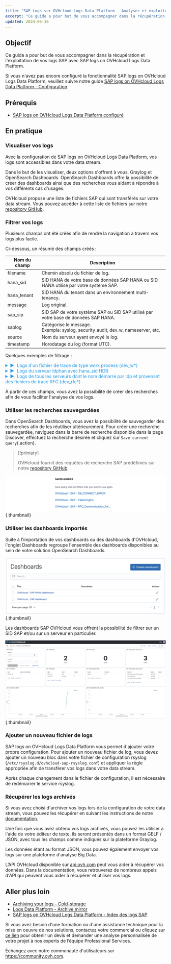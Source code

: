 ```yaml
---
title: "SAP Logs sur OVHcloud Logs Data Platform - Analysez et exploitez vos logs"
excerpt: "Ce guide a pour but de vous accompagner dans la récupération et l'exploitation de vos logs SAP sur le service OVHcloud Logs Data Platform"
updated: 2024-05-16
---
```


<style>
details>summary {
    color:rgb(33, 153, 232) !important;
    cursor: pointer;
}
details>summary::before {
    content:'\25B6';
    padding-right:1ch;
}
details[open]>summary::before {
    content:'\25BC';
}
</style>

## Objectif

Ce guide a pour but de vous accompagner dans la récupération et l'exploitation de vos logs SAP avec SAP logs on OVHcloud Logs Data Platform.

Si vous n'avez pas encore configuré la fonctionnalité SAP logs on OVHcloud Logs Data Platform, veuillez suivre notre guide [SAP logs on OVHcloud Logs Data Platform - Configuration](ges/hosted_private_cloud/sap_on_ovhcloud/cookbook_sap_logs_on_ovhcloud_logs_data_platform_solution_setup).

## Prérequis

- [SAP logs on OVHcloud Logs Data Platform configuré](/pages/hosted_private_cloud/sap_on_ovhcloud/cookbook_sap_logs_on_ovhcloud_logs_data_platform_solution_setup)

## En pratique

### Visualiser vos logs

Avec la configuration de SAP logs on OVHcloud Logs Data Platform, vos logs sont accessibles dans votre data stream.

Dans le but de les visualiser, deux options s'offrent à vous, Graylog et OpenSearch Dashboards. OpenSearch Dashboards offre la possibilité de créer des dashboards ainsi que des recherches vous aidant à répondre à vos différents cas d'usages.

OVHcloud propose une liste de fichiers SAP qui sont transférés sur votre data stream. Vous pouvez accéder à cette liste de fichiers sur notre [repository GitHub](https://github.com/ovh/sap-logs-on-ovhcloud-logs-data-platform).

### Filtrer vos logs

Plusieurs champs ont été créés afin de rendre la navigation à travers vos logs plus facile.

Ci-dessous, un résumé des champs créés :

| Nom du champ  | Description |
| ------------- | ----------- |
| filename      | Chemin absolu du fichier de log. |
| hana_sid      | SID HANA de votre base de données SAP HANA ou SID HANA utilisé par votre système SAP. |
| hana_tenant   | SID HANA du tenant dans un environnement multi-tenancy. |
| message       | Log original. |
| sap_sip       | SID SAP de votre système SAP ou SID SAP utilisé par votre base de données SAP HANA. |
| saplog        | Catégorise le message.<br>Exemple: syslog, security_audit, dev_w, nameserver, etc. |
| source        | Nom du serveur ayant envoyé le log. |
| timestamp     | Horodatage du log (format UTC). |

Quelques exemples de filtrage :

<details>
<summary>Logs d'un fichier de trace de type work process (dev_w*)</summary>

<img src="images/filter_dev_w1.png" alt="filter_dev_w1"/>
<img src="images/filter_dev_w2.png" alt="filter_dev_w2"/>
</details>

<details>
<summary>Logs du serveur ldphan avec hana_sid HDB</summary>

<img src="images/filter_hana1.png" alt="filter_hana1"/>
<img src="images/filter_hana2.png" alt="filter_hana2"/>
</details>

<details>
<summary>Logs de tous les serveurs dont le nom démarre par ldp et provenant des fichiers de trace RFC (dev_rfc*)</summary>

<img src="images/filter_ldp_and_dev_rfc1.png" alt="filter_ldp_and_dev_rfc1"/>
<img src="images/filter_ldp_and_dev_rfc2.png" alt="filter_ldp_and_dev_rfc2"/>
</details>

À partir de ces champs, vous avez la possibilité de créer des recherches afin de vous faciliter l'analyse de vos logs.

### Utiliser les recherches sauvegardées

Dans OpenSearch Dashboards, vous avez la possibilité de sauvegarder des recherches afin de les réutiliser ultérieurement. Pour créer une recherche sauvegardée, naviguez dans la barre de recherche disponible dans la page Discover, effectuez la recherche désirée et cliquez sur `Save current query`{.action}.

> [!primary]
>
> OVHcloud fournit des requêtes de recherche SAP prédéfinies sur notre [repository GitHub](https://github.com/ovh/sap-logs-on-ovhcloud-logs-data-platform/tree/main/opensearch).
>

![queries](images/queries.png){.thumbnail}

### Utiliser les dashboards importés

Suite à l'importation de vos dashboards ou des dashboards d'OVHcloud, l'onglet Dashboards regroupe l'ensemble des dashboards disponibles au sein de votre solution OpenSearch Dashboards.

![dashboards_menu](images/dashboards_menu.png){.thumbnail}

Les dashboards SAP OVHcloud vous offrent la possibilité de filtrer sur un SID SAP et/ou sur un serveur en particulier.

![dashboard](images/dashboard.png){.thumbnail}

### Ajouter un nouveau fichier de logs

SAP logs on OVHcloud Logs Data Platform vous permet d'ajouter votre propre configuration. Pour ajouter un nouveau fichier de log, vous devez ajouter un nouveau bloc dans votre fichier de configuration rsyslog (`/etc/rsyslog.d/ovhcloud-sap-rsyslog.conf`) et appliquer la règle appropriée afin de transférer vos logs dans votre data stream.

Après chaque changement dans le fichier de configuration, il est nécessaire de redémarrer le service rsyslog.

### Récupérer les logs archivés

Si vous avez choisi d'archiver vos logs lors de la configuration de votre data stream, vous pouvez les récupérer en suivant les instructions de notre [documentation](/pages/manage_and_operate/observability/logs_data_platform/archive_cold_storage#retrieving-the-archives).

Une fois que vous avez obtenu vos logs archivés, vous pouvez les utiliser à l'aide de votre éditeur de texte, ils seront présentés dans un format GELF / JSON, avec tous les champs comme indiqués sur la plateforme Graylog.

Les données étant au format JSON, vous pouvez également envoyer vos logs sur une plateforme d'analyse Big Data.

L’API OVHcloud disponible sur [api.ovh.com](https://ca.api.ovh.com/console-preview/) peut vous aider à récupérer vos données. Dans la documentation, vous retrouverez de nombreux appels d'API qui peuvent vous aider à récupérer et utiliser vos logs.

## Aller plus loin

- [Archiving your logs - Cold-storage](/pages/manage_and_operate/observability/logs_data_platform/archive_cold_storage/guide.en-gb.md)
- [Logs Data Platform - Archive mirror](https://github.com/ovh/ldp-archive-mirror)
- [SAP logs on OVHcloud Logs Data Platform - Index des logs SAP](/pages/hosted_private_cloud/sap_on_ovhcloud/cookbook_sap_logs_on_ovhcloud_logs_data_platform_index_of_sap_logs)

Si vous avez besoin d'une formation ou d'une assistance technique pour la mise en oeuvre de nos solutions, contactez votre commercial ou cliquez sur [ce lien](https://www.ovhcloud.com/fr-ca/professional-services/) pour obtenir un devis et demander une analyse personnalisée de votre projet à nos experts de l’équipe Professional Services.

Échangez avec notre communauté d'utilisateurs sur <https://community.ovh.com>.
